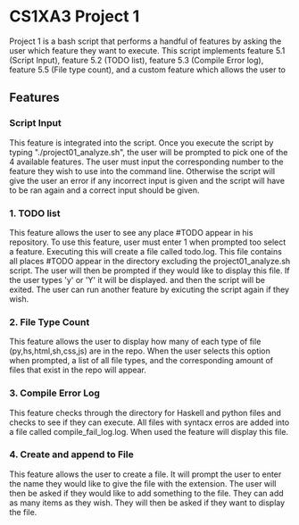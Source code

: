 # CS1XA3 Project 1

Project 1 is a bash script that performs a handful of features by asking the user which feature they want to execute. This script implements feature 5.1 (Script Input), feature 5.2 (TODO list), feature 5.3 (Compile Error log), feature 5.5 (File type count), and a custom feature which allows the user to 

## Features

### Script Input
This feature is integrated into the script. Once you execute the script by typing "./project01_analyze.sh", the user will be prompted to pick one of the 4 available features. The user must input the corresponding number to the feature they wish to use into the command line. Otherwise the script will give the user an error if any incorrect input is given and the script will have to be ran again and a correct input should be given.

### 1. TODO list

This feature allows the user to see any place #TODO appear in his repository. To use this feature, user must enter 1 when prompted too select a feature. Executing this will create a file called todo.log. This file contains all places #TODO appear in the directory excluding the  project01_analyze.sh script. The user will then be prompted if they would like to display this file. If the user types 'y' or 'Y' it will be displayed. and then the script will be exited. The user can run another feature by exicuting the script again if they wish.

### 2. File Type Count  

This feature allows the user to display how many of each type of file (py,hs,html,sh,css,js) are in the repo. When the user selects this option when prompted, a list of all file types, and the corresponding amount of files that exist in the repo will appear.

### 3. Compile Error Log

This feature checks through the directory for Haskell and python files and checks to see if they can execute. All files with syntacx erros are added into a file called compile_fail_log.log. When used the feature will display this file.

### 4. Create and append to File

This feature allows the user to create a file. It will prompt the user to enter the name they would like to give the file with the extension. The user will then be asked if they would like to add something to the file. They can add as many items as they wish. They will then be asked if they want to display the file.
